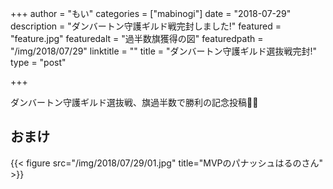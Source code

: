 +++
author = "もい"
categories = ["mabinogi"]
date = "2018-07-29"
description = "ダンバートン守護ギルド戦完封しました!"
featured = "feature.jpg"
featuredalt = "過半数旗獲得の図"
featuredpath = "/img/2018/07/29"
linktitle = ""
title = "ダンバートン守護ギルド選抜戦完封!"
type = "post"

+++

ダンバートン守護ギルド選抜戦、旗過半数で勝利の記念投稿🎉🎉


## おまけ

{{< figure src="/img/2018/07/29/01.jpg" title="MVPのパナッシュはるのさん" >}}
